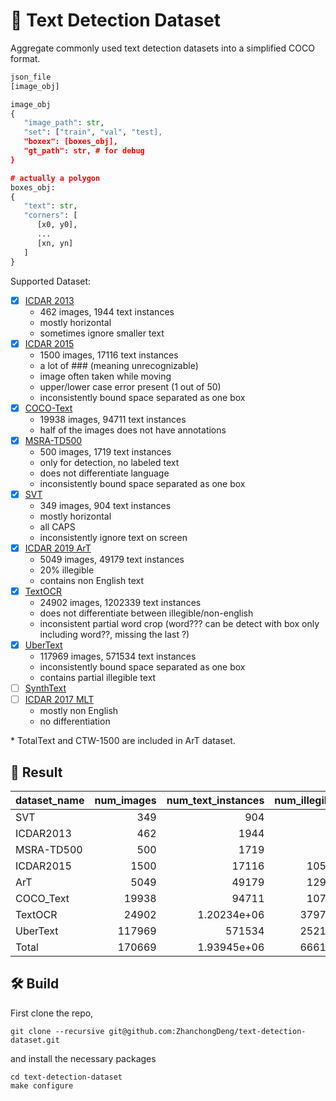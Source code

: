 # :eyes: Text Detection Dataset
Aggregate commonly used text detection datasets into a simplified COCO format.

```python
json_file
[image_obj]

image_obj
{
   "image_path": str,
   "set": ["train", "val", "test],
   "boxex": [boxes_obj],
   "gt_path": str, # for debug
}

# actually a polygon
boxes_obj:
{
   "text": str,
   "corners": [
      [x0, y0],
      ...
      [xn, yn]
   ]
}
```

Supported Dataset:
- [x] [ICDAR 2013](https://rrc.cvc.uab.es/?ch=2&com=introduction)
    * 462 images, 1944 text instances
    * mostly horizontal
    * sometimes ignore smaller text
- [x] [ICDAR 2015](https://rrc.cvc.uab.es/?ch=4&com=introduction)
    * 1500 images, 17116 text instances 
    * a lot of ### (meaning unrecognizable)
    * image often taken while moving
    * upper/lower case error present (1 out of 50)
    * inconsistently bound space separated as one box
- [x] [COCO-Text](https://vision.cornell.edu/se3/coco-text-2/)
    * 19938 images, 94711 text instances
    * half of the images does not have annotations
- [x] [MSRA-TD500](http://www.iapr-tc11.org/mediawiki/index.php/MSRA_Text_Detection_500_Database_(MSRA-TD500))
    * 500 images, 1719 text instances
    * only for detection, no labeled text
    * does not differentiate language
    * inconsistently bound space separated as one box
- [x] [SVT](http://www.iapr-tc11.org/mediawiki/index.php/The_Street_View_Text_Dataset)
    * 349 images, 904 text instances
    * mostly horizontal
    * all CAPS
    * inconsistently ignore text on screen
- [x] [ICDAR 2019 ArT](https://rrc.cvc.uab.es/?ch=14&com=downloads)
    * 5049 images, 49179 text instances
    * 20% illegible
    * contains non English text
- [x] [TextOCR](https://textvqa.org/textocr/dataset/)
    * 24902 images, 1202339 text instances
    * does not differentiate between illegible/non-english
    * inconsistent partial word crop (word??? can be detect with box only including word??, missing the last ?)
- [x] [UberText](https://s3-us-west-2.amazonaws.com/uber-common-public/ubertext/index.html)
    * 117969 images, 571534 text instances
    * inconsistently bound space separated as one box
    * contains partial illegible text
- [ ] [SynthText](https://www.robots.ox.ac.uk/~vgg/data/scenetext/)
- [ ] [ICDAR 2017 MLT](https://rrc.cvc.uab.es/?ch=8&com=introduction)
    * mostly non English
    * no differentiation

\* TotalText and CTW-1500 are included in ArT dataset.

## :1234: Result
| dataset_name   |   num_images |   num_text_instances |   num_illegible |   num_partial_illegible |   percent_legible |   avg_text_per_image |
|:---------------|-------------:|---------------------:|----------------:|------------------------:|------------------:|---------------------:|
| SVT            |          349 |        904           |               0 |                       0 |          1        |              2.59026 |
| ICDAR2013      |          462 |       1944           |               0 |                       0 |          1        |              4.20779 |
| MSRA-TD500     |          500 |       1719           |               0 |                       0 |          1        |              3.438   |
| ICDAR2015      |         1500 |      17116           |           10571 |                       0 |          0.382391 |             11.4107  |
| ArT            |         5049 |      49179           |           12900 |                       0 |          0.737693 |              9.74034 |
| COCO_Text      |        19938 |      94711           |           10778 |                       0 |          0.886201 |              4.75028 |
| TextOCR        |        24902 |          1.20234e+06 |          379767 |                       0 |          0.684143 |             48.2828  |
| UberText       |       117969 |     571534           |          252181 |                   48401 |          0.474079 |              4.84478 |
| Total          |       170669 |          1.93945e+06 |          666197 |                   48401 |          0.631545 |             11.3638  |

## :hammer_and_wrench: Build
First clone the repo,
```
git clone --recursive git@github.com:ZhanchongDeng/text-detection-dataset.git
```
and install the necessary packages
```
cd text-detection-dataset
make configure
```
